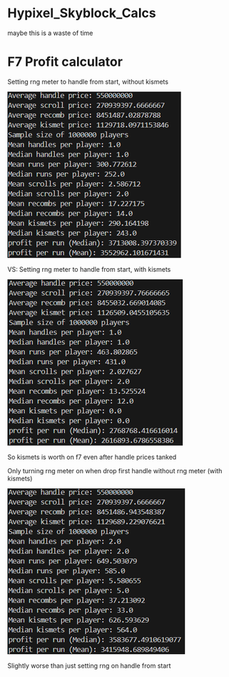# Hypixel_Skyblock_Calcs
maybe this is a waste of time

# F7 Profit calculator

Setting rng meter to handle from start, without kismets


![option1](option1.png)


VS:
Setting rng meter to handle from start, with kismets


![option1_nokismets](option1_nokismet.png)

So kismets is worth on f7 even after handle prices tanked


Only turning rng meter on when drop first handle without rng meter (with kismets)


![option2](option2.png)


Slightly worse than just setting rng on handle from start
